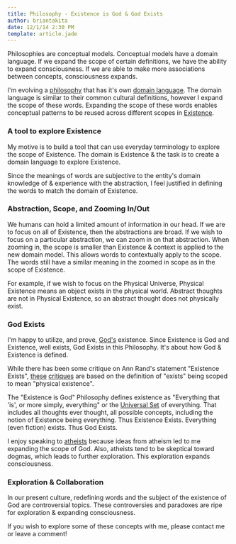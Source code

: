 ```yaml
---
title: Philosophy - Existence is God & God Exists
author: briantakita
date: 12/1/14 2:30 PM
template: article.jade
---
```


Philosophies are conceptual models. Conceptual models have a domain language. If we expand the scope of certain definitions, we have the ability to expand consciousness. If we are able to make more associations between concepts, consciousness expands.

I'm evolving a <a href="https://github.com/btakita/philosophy" target="_blank">philosophy</a> that has it's own <a href="https://github.com/btakita/philosophy/blob/master/src/domain-driven-design.md" target="_blank">domain language</a>. The domain language is similar to their common cultural definitions, however I expand the scope of these words. Expanding the scope of these words enables conceptual patterns to be reused across different scopes in <a href="https://github.com/btakita/philosophy/blob/master/src/existence.md" target="_blank">Existence</a>.

<span class="more"></span>

### A tool to explore Existence

My motive is to build a tool that can use everyday terminology to explore the scope of Existence. The domain is Existence & the task is to create a domain language to explore Existence.

Since the meanings of words are subjective to the entity's domain knowledge of & experience with the abstraction, I feel justified in defining the words to match the domain of Existence.

### Abstraction, Scope, and Zooming In/Out

We humans can hold a limited amount of information in our head. If we are to focus on all of Existence, then the abstractions are broad. If we wish to focus on a particular abstraction, we can zoom in on that abstraction. When zooming in, the scope is smaller than Existence & context is applied to the new domain model. This allows words to contextually apply to the scope. The words still have a similar meaning in the zoomed in scope as in the scope of Existence.

For example, if we wish to focus on the Physical Universe, Physical Existence means an object exists in the physical world. Abstract thoughts are not in Physical Existence, so an abstract thought does not physically exist.

### God Exists

I'm happy to utilize, and prove, <a href="https://github.com/btakita/philosophy/blob/master/src/god.md" target="_blank">God's</a> existence. Since Existence is God and Existence, well exists, God Exists in this Philosophy. It's about how God & Existence is defined.

While there has been some critique on Ann Rand's statement "Existence Exists", <a href="http://edwardfeser.blogspot.com/2014/01/does-existence-exist.html" target="_blank">these</a> <a href="http://maverickphilosopher.typepad.com/maverick_philosopher/2011/05/ayn-rand-on-existence-exists.html" target="_blank">critiques</a> are based on the definition of "exists" being scoped to mean "physical existence".

The "Existence is God" Philosophy defines existence as "Everything that 'is', or more simply, everything" or the <a href="https://github.com/btakita/philosophy/blob/master/src/universal-set.md" target="_blank">Universal Set</a> of everything. That includes all thoughts ever thought, all possible concepts, including the notion of Existence being everything. Thus Existence Exists. Everything (even fiction) exists. Thus God Exists.

I enjoy speaking to <a href="https://github.com/btakita/philosophy/blob/master/src/atheism.md" target="_blank">atheists</a> because ideas from atheism led to me expanding the scope of God. Also, atheists tend to be skeptical toward dogmas, which leads to further exploration. This exploration expands consciousness.

### Exploration & Collaboration

In our present culture, redefining words and the subject of the existence of God are controversial topics. These controversies and paradoxes are ripe for exploration & expanding consciousness.

If you wish to explore some of these concepts with me, please contact me or leave a comment!
